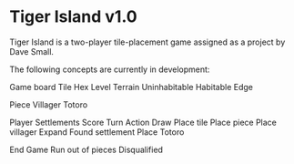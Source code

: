 # Tiger Island v1.0

Tiger Island is a two-player tile-placement game assigned as a project by Dave Small. 

The following concepts are currently in development:

Game board
Tile
Hex
Level
Terrain
Uninhabitable 
Habitable 
Edge

Piece
Villager
Totoro

Player
Settlements
Score
Turn
Action
Draw
Place tile
Place piece
Place villager
Expand
Found settlement 
Place Totoro

End Game
Run out of pieces
Disqualified 


